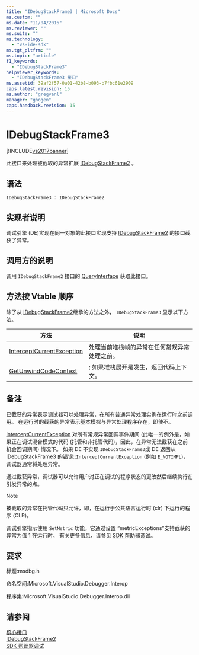 ```yaml
---
title: "IDebugStackFrame3 | Microsoft Docs"
ms.custom: ""
ms.date: "11/04/2016"
ms.reviewer: ""
ms.suite: ""
ms.technology: 
  - "vs-ide-sdk"
ms.tgt_pltfrm: ""
ms.topic: "article"
f1_keywords: 
  - "IDebugStackFrame3"
helpviewer_keywords: 
  - "IDebugStackFrame3 接口"
ms.assetid: 39af2f57-0a01-42b8-b093-b7fbc61e2909
caps.latest.revision: 15
ms.author: "gregvanl"
manager: "ghogen"
caps.handback.revision: 15
---
```

# IDebugStackFrame3
[!INCLUDE[vs2017banner](../../../code-quality/includes/vs2017banner.md)]

此接口来处理被截取的异常扩展 [IDebugStackFrame2](../../../extensibility/debugger/reference/idebugstackframe2.md) 。  
  
## 语法  
  
```  
IDebugStackFrame3 : IDebugStackFrame2  
```  
  
## 实现者说明  
 调试引擎 \(DE\)实现在同一对象的此接口实现支持 [IDebugStackFrame2](../../../extensibility/debugger/reference/idebugstackframe2.md) 的接口截获了异常。  
  
## 调用方的说明  
 调用 `IDebugStackFrame2` 接口的 [QueryInterface](/visual-cpp/atl/queryinterface) 获取此接口。  
  
## 方法按 Vtable 顺序  
 除了从 [IDebugStackFrame2](../../../extensibility/debugger/reference/idebugstackframe2.md)继承的方法之外， `IDebugStackFrame3` 显示以下方法。  
  
|方法|说明|  
|--------|--------|  
|[InterceptCurrentException](../../../extensibility/debugger/reference/idebugstackframe3-interceptcurrentexception.md)|处理当前堆栈帧的异常在任何常规异常处理之前。|  
|[GetUnwindCodeContext](../../../extensibility/debugger/reference/idebugstackframe3-getunwindcodecontext.md)|; 如果堆栈展开是发生，返回代码上下文。|  
  
## 备注  
 已截获的异常表示调试器可以处理异常，在所有普通异常处理实例在运行时之前调用。  在运行时的截获的异常表示基本模拟与异常处理程序存在，即使不。  
  
 [InterceptCurrentException](../../../extensibility/debugger/reference/idebugstackframe3-interceptcurrentexception.md) 对所有常规异常回调事件期间 \(此唯一的例外是，如果正在调试混合模式的代码 \(托管和非托管代码\)，因此，在异常无法截获在之前机会回调期间\) 情况下。  如果 DE 不实现 `IDebugStackFrame3`或 DE 返回从 IDebugStackFrame3 的错误::`InterceptCurrentException` \(例如 `E_NOTIMPL`\)，调试器通常将处理异常。  
  
 通过截获异常，调试器可以允许用户对正在调试的程序状态的更改然后继续执行在引发异常的点。  
  
> [!NOTE]
>  被截取的异常在托管代码只允许，即，在运行于公共语言运行时 \(clr\) 下运行的程序 \(CLR\)。  
  
 调试引擎指示使用 `SetMetric` 功能，它通过设置 “metricExceptions”支持截获的异常为值 1 在运行时。  有关更多信息，请参见 [SDK 帮助器调试](../../../extensibility/debugger/reference/sdk-helpers-for-debugging.md)。  
  
## 要求  
 标题:msdbg.h  
  
 命名空间:Microsoft.VisualStudio.Debugger.Interop  
  
 程序集:Microsoft.VisualStudio.Debugger.Interop.dll  
  
## 请参阅  
 [核心接口](../../../extensibility/debugger/reference/core-interfaces.md)   
 [IDebugStackFrame2](../../../extensibility/debugger/reference/idebugstackframe2.md)   
 [SDK 帮助器调试](../../../extensibility/debugger/reference/sdk-helpers-for-debugging.md)